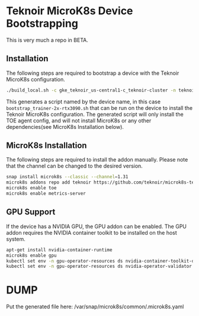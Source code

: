 # Teknoir MicroK8s Device Bootstrapping
This is very much a repo in BETA.

## Installation
The following steps are required to bootstrap a device with the Teknoir MicroK8s configuration.
```bash
./build_local.sh -c gke_teknoir_us-central1-c_teknoir-cluster -n teknoir-ai -d trainer-2x-rtx3090
```
This generates a script named by the device name, in this case `bootstrap_trainer-2x-rtx3090.sh` that can be run on the device to install the Teknoir MicroK8s configuration.
The generated script will only install the TOE agent config, and will not install MicroK8s or any other dependencies(see MicroK8s Installation below).

## MicroK8s Installation
The following steps are required to install the addon manually. Please note that the channel can be changed to the desired version.
```bash
snap install microk8s --classic --channel=1.31
microk8s addons repo add teknoir https://github.com/teknoir/microk8s-teknoir-addons
microk8s enable toe
microk8s enable metrics-server
```

## GPU Support
If the device has a NVIDIA GPU, the GPU addon can be enabled. The GPU addon requires the NVIDIA container toolkit to be installed on the host system.
```bash
apt-get install nvidia-container-runtime
microk8s enable gpu
kubectl set env -n gpu-operator-resources ds nvidia-container-toolkit-daemonset -c nvidia-validator DISABLE_DEV_CHAR_SYMLINK_CREATION=true
kubectl set env -n gpu-operator-resources ds nvidia-operator-validator -c nvidia-validator DISABLE_DEV_CHAR_SYMLINK_CREATION=true
```

# DUMP
Put the generated file here: /var/snap/microk8s/common/.microk8s.yaml